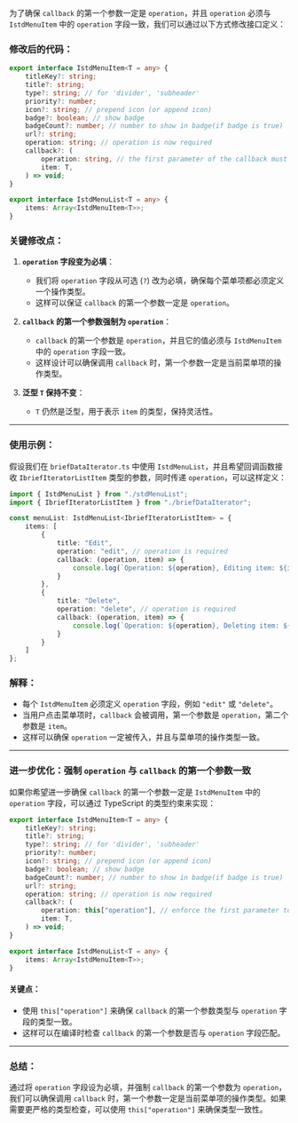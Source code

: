为了确保 `callback` 的第一个参数一定是 `operation`，并且 `operation` 必须与 `IstdMenuItem` 中的 `operation` 字段一致，我们可以通过以下方式修改接口定义：

### 修改后的代码：
```typescript
export interface IstdMenuItem<T = any> {
    titleKey?: string;
    title?: string;
    type?: string; // for 'divider', 'subheader'
    priority?: number;
    icon?: string; // prepend icon (or append icon)
    badge?: boolean; // show badge
    badgeCount?: number; // number to show in badge(if badge is true)
    url?: string;
    operation: string; // operation is now required
    callback?: (
        operation: string, // the first parameter of the callback must be self.operation
        item: T,
    ) => void;
}

export interface IstdMenuList<T = any> {
    items: Array<IstdMenuItem<T>>;
}
```

### 关键修改点：
1. **`operation` 字段变为必填**：
   - 我们将 `operation` 字段从可选 (`?`) 改为必填，确保每个菜单项都必须定义一个操作类型。
   - 这样可以保证 `callback` 的第一个参数一定是 `operation`。

2. **`callback` 的第一个参数强制为 `operation`**：
   - `callback` 的第一个参数是 `operation`，并且它的值必须与 `IstdMenuItem` 中的 `operation` 字段一致。
   - 这样设计可以确保调用 `callback` 时，第一个参数一定是当前菜单项的操作类型。

3. **泛型 `T` 保持不变**：
   - `T` 仍然是泛型，用于表示 `item` 的类型，保持灵活性。

---

### 使用示例：
假设我们在 `briefDataIterator.ts` 中使用 `IstdMenuList`，并且希望回调函数接收 `IbriefIteratorListItem` 类型的参数，同时传递 `operation`，可以这样定义：

```typescript
import { IstdMenuList } from "./stdMenuList";
import { IbriefIteratorListItem } from "./briefDataIterator";

const menuList: IstdMenuList<IbriefIteratorListItem> = {
    items: [
        {
            title: "Edit",
            operation: "edit", // operation is required
            callback: (operation, item) => {
                console.log(`Operation: ${operation}, Editing item: ${item.title}`);
            }
        },
        {
            title: "Delete",
            operation: "delete", // operation is required
            callback: (operation, item) => {
                console.log(`Operation: ${operation}, Deleting item: ${item.title}`);
            }
        }
    ]
};
```

### 解释：
- 每个 `IstdMenuItem` 必须定义 `operation` 字段，例如 `"edit"` 或 `"delete"`。
- 当用户点击菜单项时，`callback` 会被调用，第一个参数是 `operation`，第二个参数是 `item`。
- 这样可以确保 `operation` 一定被传入，并且与菜单项的操作类型一致。

---

### 进一步优化：强制 `operation` 与 `callback` 的第一个参数一致
如果你希望进一步确保 `callback` 的第一个参数一定是 `IstdMenuItem` 中的 `operation` 字段，可以通过 TypeScript 的类型约束来实现：

```typescript
export interface IstdMenuItem<T = any> {
    titleKey?: string;
    title?: string;
    type?: string; // for 'divider', 'subheader'
    priority?: number;
    icon?: string; // prepend icon (or append icon)
    badge?: boolean; // show badge
    badgeCount?: number; // number to show in badge(if badge is true)
    url?: string;
    operation: string; // operation is now required
    callback?: (
        operation: this["operation"], // enforce the first parameter to be the same as self.operation
        item: T,
    ) => void;
}

export interface IstdMenuList<T = any> {
    items: Array<IstdMenuItem<T>>;
}
```

#### 关键点：
- 使用 `this["operation"]` 来确保 `callback` 的第一个参数类型与 `operation` 字段的类型一致。
- 这样可以在编译时检查 `callback` 的第一个参数是否与 `operation` 字段匹配。

---

### 总结：
通过将 `operation` 字段设为必填，并强制 `callback` 的第一个参数为 `operation`，我们可以确保调用 `callback` 时，第一个参数一定是当前菜单项的操作类型。如果需要更严格的类型检查，可以使用 `this["operation"]` 来确保类型一致性。
